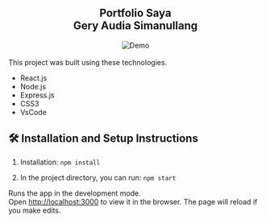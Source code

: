 <h2 align="center">
  Portfolio Saya<br/>
  Gery Audia Simanullang
</h2>
<div align="center">
  <img alt="Demo" src="./Images/2port.png" />
</div>

<br/>
This project was built using these technologies.

- React.js
- Node.js
- Express.js
- CSS3
- VsCode

## 🛠 Installation and Setup Instructions

1. Installation: `npm install`

2. In the project directory, you can run: `npm start`

Runs the app in the development mode.\
Open [http://localhost:3000](http://localhost:3000) to view it in the browser.
The page will reload if you make edits.



